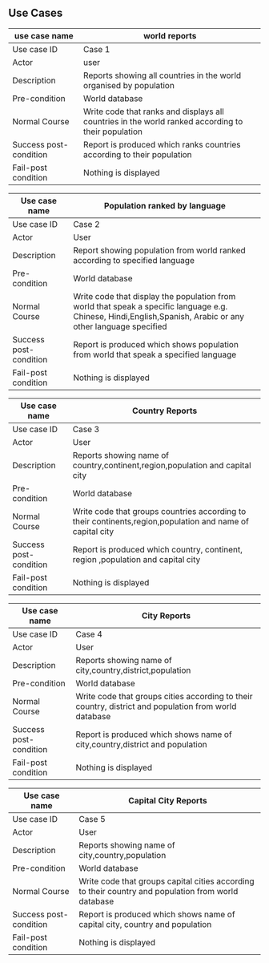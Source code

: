 ## Use Cases
|use case name|              world reports                        |
|-------------|---------------------------------------------------|
|Use case ID  |    Case 1                                         |
|Actor        |user|
| Description | Reports showing all countries in the world organised by population|
|Pre-condition|	World database|
|Normal Course|	Write code that ranks and displays all countries in the world ranked according to their population| 
|Success post-condition	|Report is produced which ranks countries according to their population|
|Fail-post condition|	Nothing is displayed|

|Use case name|	Population ranked by language|
|--------------|------------------------------|
|Use case ID	|Case 2|
|Actor|	User|
|Description	|Report showing population from world ranked according to specified language| 
|Pre-condition|	World database|
|Normal Course	|Write code that display the population from world that speak a specific language e.g. Chinese, Hindi,English,Spanish, Arabic or any other language specified|
|Success post-condition|	Report is produced which shows population from world that speak a specified language|
|Fail-post condition|	Nothing is displayed|

|Use case name|	Country Reports|
|--------------|----------------|
|Use case ID	|Case 3|
|Actor	|User|
|Description	|Reports showing name of country,continent,region,population  and capital city|
|Pre-condition	|World database|
|Normal Course	|Write code that groups countries according to their continents,region,population and name of capital city|	
|Success post-condition|	Report is produced which country, continent, region ,population and capital city|
|Fail-post condition	|Nothing is displayed|

|Use case name|	City Reports|
|--------------|-------------|
|Use case ID	|Case 4|
|Actor|	User|
|Description	|Reports showing name of city,country,district,population|
|Pre-condition|	World database|
|Normal Course	|Write code that groups cities according to their country, district and population from world database|
|Success post-condition	|Report is produced which shows name of city,country,district and population|
|Fail-post condition	|Nothing is displayed|

|Use case name	|Capital City Reports|
|---------------|--------------------|
|Use case ID	|Case 5|
|Actor	|User|
|Description	|Reports showing name of city,country,population|
|Pre-condition|	World database|
|Normal Course	|Write code that groups capital cities according to their country and population from world database|
|Success post-condition|	Report is produced which shows name of capital city, country and population|
|Fail-post condition|	Nothing is displayed|




